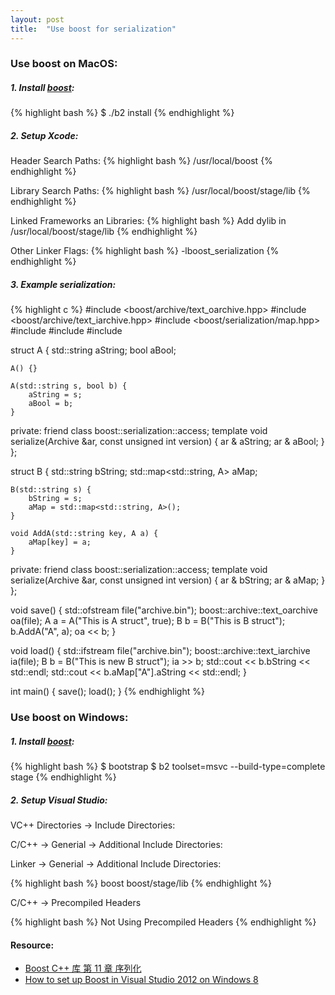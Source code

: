 ```yaml
---
layout: post
title:  "Use boost for serialization"
---
```


### Use boost on MacOS:

##### 1. Install [boost](http://www.boost.org/doc/libs/1_62_0/more/getting_started/unix-variants.html):
{% highlight bash %}
$ ./b2 install
{% endhighlight %}

##### 2. Setup Xcode:
Header Search Paths:
{% highlight bash %}
/usr/local/boost
{% endhighlight %}

Library Search Paths:
{% highlight bash %}
/usr/local/boost/stage/lib
{% endhighlight %}

Linked Frameworks an Libraries:
{% highlight bash %}
Add dylib in /usr/local/boost/stage/lib
{% endhighlight %}

Other Linker Flags:
{% highlight bash %}
-lboost_serialization
{% endhighlight %}

##### 3. Example serialization:
{% highlight c %}
#include <boost/archive/text_oarchive.hpp>
#include <boost/archive/text_iarchive.hpp>
#include <boost/serialization/map.hpp>
#include <map>
#include <iostream>
#include <fstream>

struct A {
    std::string aString;
    bool aBool;
    
    A() {}
    
    A(std::string s, bool b) {
        aString = s;
        aBool = b;
    }
    
private:
    friend class boost::serialization::access;
    template <typename Archive>
    void serialize(Archive &ar, const unsigned int version) {
        ar & aString;
        ar & aBool;
    }
};

struct B {
    std::string bString;
    std::map<std::string, A> aMap;
    
    B(std::string s) {
        bString = s;
        aMap = std::map<std::string, A>();
    }
    
    void AddA(std::string key, A a) {
        aMap[key] = a;
    }
    
private:
    friend class boost::serialization::access;
    template <typename Archive>
    void serialize(Archive &ar, const unsigned int version) {
        ar & bString;
        ar & aMap;
    }
};

void save() {
    std::ofstream file("archive.bin");
    boost::archive::text_oarchive oa(file);
    A a = A("This is A struct", true);
    B b = B("This is B struct");
    b.AddA("A", a);
    oa << b;
}

void load() {
    std::ifstream file("archive.bin");
    boost::archive::text_iarchive ia(file);
    B b = B("This is new B struct");
    ia >> b;
    std::cout << b.bString << std::endl;
    std::cout << b.aMap["A"].aString << std::endl;
}

int main() {
    save();
    load(); 
}
{% endhighlight %}

### Use boost on Windows:

##### 1. Install [boost](http://www.boost.org/doc/libs/1_62_0/more/getting_started/windows.html):
{% highlight bash %}
$ bootstrap
$ b2 toolset=msvc --build-type=complete stage
{% endhighlight %}

##### 2. Setup Visual Studio:
VC++ Directories -> Include Directories:

C/C++ -> Generial -> Additional Include Directories:

Linker -> Generial -> Additional Include Directories:

{% highlight bash %}
boost
boost/stage/lib
{% endhighlight %}

C/C++ -> Precompiled Headers

{% highlight bash %}
Not Using Precompiled Headers
{% endhighlight %}

#### Resource:
* [Boost C++ 库 第 11 章 序列化](http://zh.highscore.de/cpp/boost/serialization.html)
* [How to set up Boost in Visual Studio 2012 on Windows 8](https://www.youtube.com/watch?v=6trC5zVXzG0)
